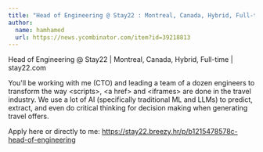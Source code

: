 ```yaml
---
title: "Head of Engineering @ Stay22 : Montreal, Canada, Hybrid, Full-time"
author:
  name: hamhamed
  url: https://news.ycombinator.com/item?id=39218813
---
```

Head of Engineering @ Stay22 | Montreal, Canada, Hybrid, Full-time | stay22.com

You&#x27;ll be working with me (CTO) and leading a team of a dozen engineers to transform the way &lt;scripts&gt;, &lt;a href&gt; and &lt;iframes&gt; are done in the travel industry. We use a lot of AI (specifically traditional ML and LLMs) to predict, extract, and even do critical thinking for decision making when generating travel offers.

Apply here or directly to me: <a href="https:&#x2F;&#x2F;stay22.breezy.hr&#x2F;p&#x2F;b1215478578c-head-of-engineering" rel="nofollow">https:&#x2F;&#x2F;stay22.breezy.hr&#x2F;p&#x2F;b1215478578c-head-of-engineering</a>
